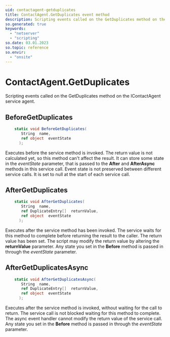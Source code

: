 ```yaml
---
uid: contactagent-getduplicates
title: ContactAgent.GetDuplicates event method
description: Scripting events called on the GetDuplicates method on the ContactAgent service agent.
so.generated: true
keywords:
  - "netserver"
  - "scripting"
so.date: 03.01.2023
so.topic: reference
so.envir:
  - "onsite"
---
```

# ContactAgent.GetDuplicates

Scripting events called on the <see cref='M:SuperOffice.CRM.Services.IContactAgent.GetDuplicates'>GetDuplicates</see> method on the <see cref='IContactAgent'>IContactAgent</see>  service agent.

## BeforeGetDuplicates
```cs
    static void BeforeGetDuplicates(
       String  name,
       ref object  eventState
      );
```
Executes before the service method is invoked.
The return value is not calculated yet, so this method can't affect the result.
It can store some state in the *eventState* parameter, that is passed to the **After** and **AfterAsync** methods in this service call.
Event state is not preserved between different service calls. It is set to null at the start of each service call.
## AfterGetDuplicates
```cs
    static void AfterGetDuplicates(
       String  name,
       ref DuplicateEntry[]  returnValue,
       ref object  eventState
      );
```
Executes after the service method has been invoked. The service waits for this method to complete before returning the result to the caller.
The return value has been set. The script may modify the return value by altering the **returnValue** parameter.
Any state you set in the **Before** method is passed in through the *eventState* parameter.
## AfterGetDuplicatesAsync
```cs
    static void AfterGetDuplicatesAsync(
       String  name,
       ref DuplicateEntry[]  returnValue,
       ref object  eventState
      );
```
Executes after the service method is invoked, without waiting for the call to return.
The service call is not blocked waiting for this method to complete.
The async event handler cannot modify the return value of the service call.
Any state you set in the **Before** method is passed in through the *eventState* parameter.

